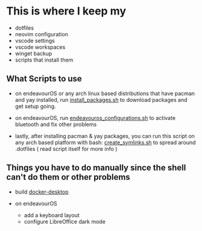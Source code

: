 # This is where I keep my

- dotfiles
- neovim configuration
- vscode settings
- vscode workspaces
- winget backup
- scripts that install them

## What Scripts to use

- on endeavourOS or any arch linux based distributions that have pacman and yay
  installed, run [install_packages.sh](../install_packages.sh)
  to download packages and get setup going.

- on endeavourOS, run [endeavouros_configurations.sh](../endeavouros_configurations.sh)
  to activate bluetooth and fix other problems

- lastly, after installing pacman & yay packages, you can run this script
  on any arch based platform with bash: [create_symlinks.sh](../create_symlinks.sh)
  to spread around .dotfiles ( read script itself for more info )

## Things you have to do manually since the shell can't do them or other problems

- build [docker-desktop](https://www.youtube.com/watch?v=OTmyNHTQ0AA)

- on endeavourOS
  - add a keyboard layout
  - configure LibreOffice dark mode
